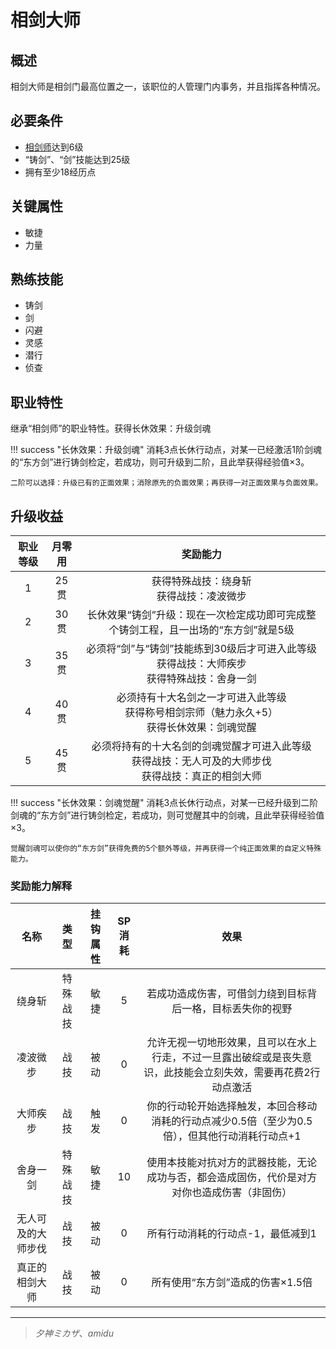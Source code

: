 # 相剑大师

## 概述

相剑大师是相剑门最高位置之一，该职位的人管理门内事务，并且指挥各种情况。

## 必要条件

* <a href="../XiangJian_Artisan" target="_blank">相剑师</a>达到6级
* “铸剑”、“剑”技能达到25级
* 拥有至少18经历点

## 关键属性

* 敏捷
* 力量

## 熟练技能

* 铸剑
* 剑
* 闪避
* 灵感
* 潜行
* 侦查

## 职业特性

继承“相剑师”的职业特性。获得长休效果：升级剑魂

!!! success "长休效果：升级剑魂"
    消耗3点长休行动点，对某一已经激活1阶剑魂的“东方剑”进行铸剑检定，若成功，则可升级到二阶，且此举获得经验值×3。

    二阶可以选择：升级已有的正面效果；消除原先的负面效果；再获得一对正面效果与负面效果。


## 升级收益

职业等级|月零用|奖励能力
:--:|:--:|:--:
1|25贯|获得特殊战技：绕身斩<br>获得战技：凌波微步
2|30贯|长休效果“铸剑”升级：现在一次检定成功即可完成整个铸剑工程，且一出场的“东方剑”就是5级
3|35贯|必须将“剑”与“铸剑”技能练到30级后才可进入此等级<br>获得战技：大师疾步<br>获得特殊战技：舍身一剑
4|40贯|必须持有十大名剑之一才可进入此等级<br>获得称号相剑宗师（魅力永久+5）<br>获得长休效果：剑魂觉醒
5|45贯|必须将持有的十大名剑的剑魂觉醒才可进入此等级<br>获得战技：无人可及的大师步伐<br>获得战技：真正的相剑大师

!!! success "长休效果：剑魂觉醒"
    消耗3点长休行动点，对某一已经升级到二阶剑魂的“东方剑”进行铸剑检定，若成功，则可觉醒其中的剑魂，且此举获得经验值×3。

    觉醒剑魂可以使你的“东方剑”获得免费的5个额外等级，并再获得一个纯正面效果的自定义特殊能力。

### 奖励能力解释

名称|类型|挂钩属性|SP消耗|效果
:--:|:--:|:--:|:--:|:--:
绕身斩|特殊战技|敏捷|5|若成功造成伤害，可借剑力绕到目标背后一格，目标丢失你的视野
凌波微步|战技|被动|0|允许无视一切地形效果，且可以在水上行走，不过一旦露出破绽或是丧失意识，此技能会立刻失效，需要再花费2行动点激活
大师疾步|战技|触发|0|你的行动轮开始选择触发，本回合移动消耗的行动点减少0.5倍（至少为0.5倍），但其他行动消耗行动点+1
舍身一剑|特殊战技|敏捷|10|使用本技能对抗对方的武器技能，无论成功与否，都会造成固伤，代价是对方对你也造成伤害（非固伤）
无人可及的大师步伐|战技|被动|0|所有行动消耗的行动点-1，最低减到1
真正的相剑大师|战技|被动|0|所有使用“东方剑”造成的伤害×1.5倍

---

> *夕神ミカザ*、*amidu*